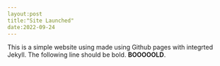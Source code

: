 ```yaml
---
layout:post
title:"Site Launched"
date:2022-09-24
---
```

This is a simple website using made using Github pages with integrted Jekyll. The following line should be bold.
**BOOOOOLD**.
